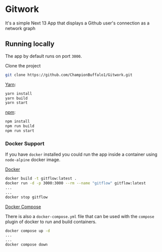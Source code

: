# Gitwork

It's a simple Next 13 App that displays a Github user's connection as a network graph

## Running locally

The app by default runs on port `3000`.

Clone the project

```bash
git clone https://github.com/ChampionBuffalo1/Gitwork.git
```

[Yarn](https://yarnpkg.com/):

```bash
yarn install
yarn build
yarn start
```

[npm](https://docs.npmjs.com/downloading-and-installing-node-js-and-npm#checking-your-version-of-npm-and-nodejs):

```bash
npm install
npm run build
npm run start
```

### Docker Support

If you have `docker` installed you could run the app inside a container using `node-alpine` docker image.

[Docker](https://www.docker.com/)

```bash
docker build -t gitflow:latest .
docker run -d -p 3000:3000 --rm --name "gitflow" gitflow:latest
...
...
docker stop gitflow
```

[Docker Compose](https://docs.docker.com/compose/)

There is also a `docker-compose.yml` file that can be used with the `compose` plugin of docker to run and build containers.

```bash
docker compose up -d
...
...
docker compose down
```
